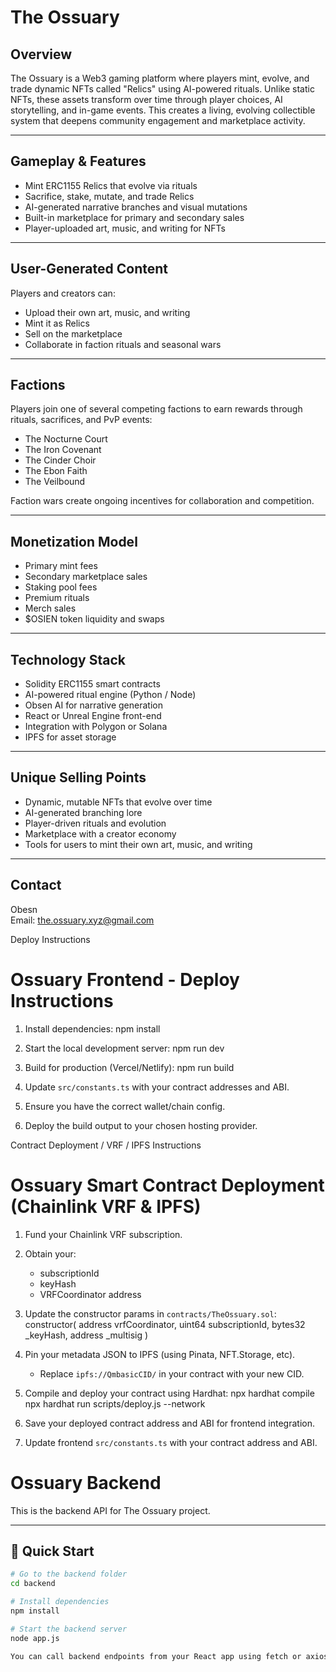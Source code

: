 # The Ossuary

## Overview

The Ossuary is a Web3 gaming platform where players mint, evolve, and trade dynamic NFTs called "Relics" using AI-powered rituals. Unlike static NFTs, these assets transform over time through player choices, AI storytelling, and in-game events. This creates a living, evolving collectible system that deepens community engagement and marketplace activity.

---

## Gameplay & Features

- Mint ERC1155 Relics that evolve via rituals
- Sacrifice, stake, mutate, and trade Relics
- AI-generated narrative branches and visual mutations
- Built-in marketplace for primary and secondary sales
- Player-uploaded art, music, and writing for NFTs

---

## User-Generated Content

Players and creators can:
- Upload their own art, music, and writing
- Mint it as Relics
- Sell on the marketplace
- Collaborate in faction rituals and seasonal wars

---

## Factions

Players join one of several competing factions to earn rewards through rituals, sacrifices, and PvP events:

- The Nocturne Court
- The Iron Covenant
- The Cinder Choir
- The Ebon Faith
- The Veilbound

Faction wars create ongoing incentives for collaboration and competition.

---

## Monetization Model

- Primary mint fees
- Secondary marketplace sales
- Staking pool fees
- Premium rituals
- Merch sales
- $OSIEN token liquidity and swaps

---

## Technology Stack

- Solidity ERC1155 smart contracts
- AI-powered ritual engine (Python / Node)
- Obsen AI for narrative generation
- React or Unreal Engine front-end
- Integration with Polygon or Solana
- IPFS for asset storage

---

## Unique Selling Points

- Dynamic, mutable NFTs that evolve over time
- AI-generated branching lore
- Player-driven rituals and evolution
- Marketplace with a creator economy
- Tools for users to mint their own art, music, and writing

---

## Contact

Obesn  
Email: the.ossuary.xyz@gmail.com

Deploy Instructions

# Ossuary Frontend - Deploy Instructions

1. Install dependencies:
   npm install

2. Start the local development server:
   npm run dev

3. Build for production (Vercel/Netlify):
   npm run build

4. Update `src/constants.ts` with your contract addresses and ABI.
5. Ensure you have the correct wallet/chain config.
6. Deploy the build output to your chosen hosting provider. 

Contract Deployment / VRF / IPFS Instructions 
# Ossuary Smart Contract Deployment (Chainlink VRF & IPFS)

1. Fund your Chainlink VRF subscription.
2. Obtain your:
   - subscriptionId
   - keyHash
   - VRFCoordinator address

3. Update the constructor params in `contracts/TheOssuary.sol`:
   constructor(
     address vrfCoordinator,
     uint64 subscriptionId,
     bytes32 _keyHash,
     address _multisig
   )

4. Pin your metadata JSON to IPFS (using Pinata, NFT.Storage, etc).
   - Replace `ipfs://QmbasicCID/` in your contract with your new CID.

5. Compile and deploy your contract using Hardhat:
   npx hardhat compile
   npx hardhat run scripts/deploy.js --network <network>

6. Save your deployed contract address and ABI for frontend integration.

7. Update frontend `src/constants.ts` with your contract address and ABI.


# Ossuary Backend

This is the backend API for The Ossuary project.

---

## 🚀 Quick Start

```bash
# Go to the backend folder
cd backend

# Install dependencies
npm install

# Start the backend server
node app.js

You can call backend endpoints from your React app using fetch or axios.

